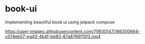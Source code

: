 # book-ui
Implementing beautiful book ui using jetpack compose


https://user-images.githubusercontent.com/79930147/166300664-c074eb57-ead3-4b4f-bb83-87a8766f15f3.mp4

